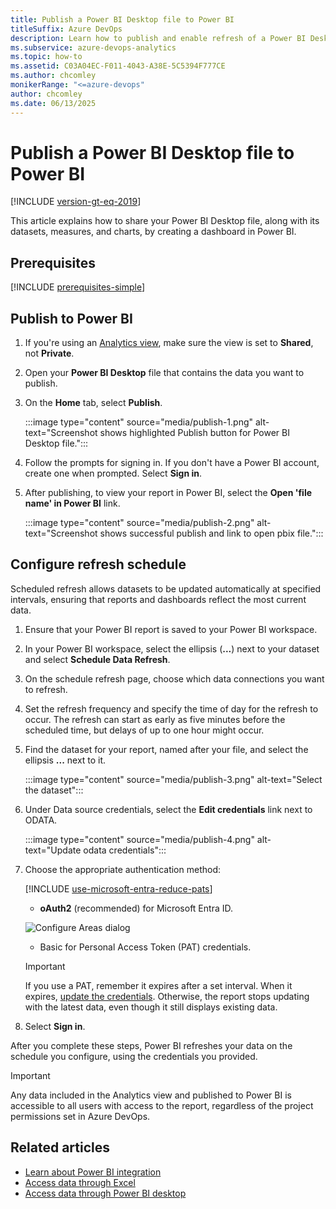 ```yaml
---
title: Publish a Power BI Desktop file to Power BI  
titleSuffix: Azure DevOps 
description: Learn how to publish and enable refresh of a Power BI Desktop file to Power BI that uses Analytics for Azure DevOps. 
ms.subservice: azure-devops-analytics
ms.topic: how-to
ms.assetid: C03A04EC-F011-4043-A38E-5C5394F777CE 
ms.author: chcomley
monikerRange: "<=azure-devops"
author: chcomley
ms.date: 06/13/2025
---
```


# Publish a Power BI Desktop file to Power BI 

[!INCLUDE [version-gt-eq-2019](../../includes/version-gt-eq-2019.md)]

This article explains how to share your Power BI Desktop file, along with its datasets, measures, and charts, by creating a dashboard in Power BI.  

## Prerequisites

[!INCLUDE [prerequisites-simple](../includes/analytics-prerequisites-simple.md)]

## Publish to Power BI

1. If you're using an [Analytics view](what-are-analytics-views.md), make sure the view is set to **Shared**, not **Private**.

2. Open your **Power BI Desktop** file that contains the data you want to publish.

3. On the **Home** tab, select **Publish**.

   :::image type="content" source="media/publish-1.png" alt-text="Screenshot shows highlighted Publish button for Power BI Desktop file.":::

4. Follow the prompts for signing in. If you don't have a Power BI account, create one when prompted. Select **Sign in**.

5. After publishing, to view your report in Power BI, select the **Open 'file name' in Power BI** link.

   :::image type="content" source="media/publish-2.png" alt-text="Screenshot shows successful publish and link to open pbix file.":::

## Configure refresh schedule

Scheduled refresh allows datasets to be updated automatically at specified intervals, ensuring that reports and dashboards reflect the most current data.

1. Ensure that your Power BI report is saved to your Power BI workspace.
2. In your Power BI workspace, select the ellipsis (**...**) next to your dataset and select **Schedule Data Refresh**.
3. On the schedule refresh page, choose which data connections you want to refresh.
4. Set the refresh frequency and specify the time of day for the refresh to occur. The refresh can start as early as five minutes before the scheduled time, but delays of up to one hour might occur.

5. Find the dataset for your report, named after your file, and select the ellipsis **...** next to it.

    :::image type="content" source="media/publish-3.png" alt-text="Select the dataset":::


6. Under Data source credentials, select the **Edit credentials** link next to ODATA.

    :::image type="content" source="media/publish-4.png" alt-text="Update odata credentials":::

7. Choose the appropriate authentication method:
   
      [!INCLUDE [use-microsoft-entra-reduce-pats](../../includes/use-microsoft-entra-reduce-pats.md)]

    - **oAuth2** (recommended) for Microsoft Entra ID.
    
    ![Configure Areas dialog](media/aad-auth-power-bi.png)

    - Basic for Personal Access Token (PAT) credentials.

    > [!IMPORTANT]
    > If you use a PAT, remember it expires after a set interval. When it expires, [update the credentials](client-authentication-options.md#update-credentials). Otherwise, the report stops updating with the latest data, even though it still displays existing data.

8. Select **Sign in**.

After you complete these steps, Power BI refreshes your data on the schedule you configure, using the credentials you provided.

> [!IMPORTANT]
> Any data included in the Analytics view and published to Power BI is accessible to all users with access to the report, regardless of the project permissions set in Azure DevOps.    

## Related articles

- [Learn about Power BI integration](overview.md)  
- [Access data through Excel](access-analytics-excel.md)  
- [Access data through Power BI desktop](access-analytics-power-bi.md)  
